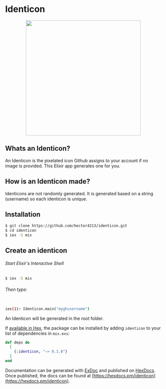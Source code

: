 # Identicon

 <p align="center">
 <img src='/README/examnple.png' width='370'>
 </p>

## Whats an Identicon?

An Identicon is the pixelated icon Github assigns to your account if no image is provided. This Elixir app generates one for you.

## How is an Identicon made?

Identicons are not randomly generated. It is generated based on a string (username) so each identicon is unique.

## Installation

```sh
$ git clone https://github.com/hector4213/identicon.git
$ cd identicon
$ iex -S mix
```

## Create an identicon

###### Start Elixir's Interactive Shell

```sh
$ iex -S mix
```

###### Then type:

```sh

iex(1)> Identicon.main("myghusername")

```

An Identicon will be generated in the root folder.

If [available in Hex](https://hex.pm/docs/publish), the package can be installed
by adding `identicon` to your list of dependencies in `mix.exs`:

```elixir
def deps do
  [
    {:identicon, "~> 0.1.0"}
  ]
end
```

Documentation can be generated with [ExDoc](https://github.com/elixir-lang/ex_doc)
and published on [HexDocs](https://hexdocs.pm). Once published, the docs can
be found at [https://hexdocs.pm/identicon](https://hexdocs.pm/identicon).
